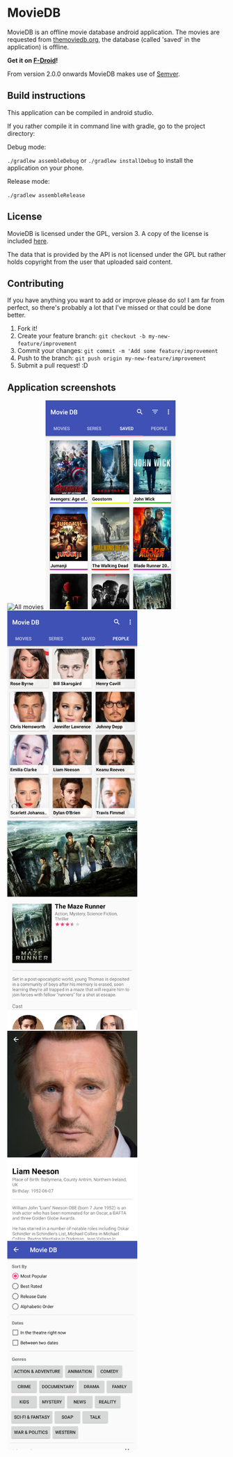# MovieDB

MovieDB is an offline movie database android application. The movies are requested from [themoviedb.org](https://www.themoviedb.org), the database (called 'saved' in the application) is offline.


**Get it on [F-Droid](https://f-droid.org/repository/browse/?fdid=org.notabug.lifeuser.moviedb)!**


From version 2.0.0 onwards MovieDB makes use of [Semver](https://semver.org).

## Build instructions

This application can be compiled in android studio.

If you rather compile it in command line with gradle, go to the project directory:

Debug mode:

`./gradlew assembleDebug` or `./gradlew installDebug` to install the application on your phone.

Release mode:

`./gradlew assembleRelease`

## License

MovieDB is licensed under the GPL, version 3. A copy of the license is included [here](https://notabug.org/lifeuser/MovieDB/src/master/LICENSE).

The data that is provided by the API is not licensed under the GPL but rather holds copyright from the user that uploaded said content.

## Contributing

If you have anything you want to add or improve please do so!
I am far from perfect, so there's probably a lot that I've missed or that could be done better.

1. Fork it!
2. Create your feature branch: `git checkout -b my-new-feature/improvement`
3. Commit your changes: `git commit -m 'Add some feature/improvement`
4. Push to the branch: `git push origin my-new-feature/improvement`
5. Submit a pull request! :D

## Application screenshots

![All movies](fastlane/metadata/android/en-US/images/phoneScreenshots/screen1.png)
![Saved shows](fastlane/metadata/android/en-US/images/phoneScreenshots/saved_shows_screenshot.png)
![All people](fastlane/metadata/android/en-US/images/phoneScreenshots/all_people_screenshot.png)
![Detailed movie](fastlane/metadata/android/en-US/images/phoneScreenshots/detailed_movie_screenshot.png)
![Detailed actor](fastlane/metadata/android/en-US/images/phoneScreenshots/detailed_actor_screenshot.png)
![Filter functionality](fastlane/metadata/android/en-US/images/phoneScreenshots/filter_screenshot.png)
